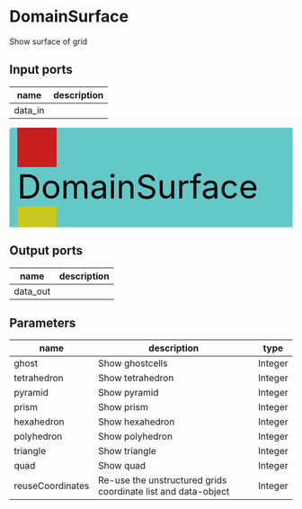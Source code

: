 
# DomainSurface
Show surface of grid

## Input ports
|name|description|
|-|-|
|data_in||


<svg width="597.8" height="210" >
<rect x="0" y="0" width="597.8" height="210" rx="5" ry="5" style="fill:#64c8c8ff;" />
<rect x="14.0" y="0" width="70" height="70" rx="0" ry="0" style="fill:#c81e1eff;" >
<title>data_in</title></rect>
<title>data_in</title></rect><rect x="14.0" y="140" width="70" height="70" rx="0" ry="0" style="fill:#c8c81eff;" >
<title>data_out</title></rect>
<text x="14.0" y="126.0" font-size="4.2em">DomainSurface</text></svg>

## Output ports
|name|description|
|-|-|
|data_out||


## Parameters
|name|description|type|
|-|-|-|
|ghost|Show ghostcells|Integer|
|tetrahedron|Show tetrahedron|Integer|
|pyramid|Show pyramid|Integer|
|prism|Show prism|Integer|
|hexahedron|Show hexahedron|Integer|
|polyhedron|Show polyhedron|Integer|
|triangle|Show triangle|Integer|
|quad|Show quad|Integer|
|reuseCoordinates|Re-use the unstructured grids coordinate list and data-object|Integer|

